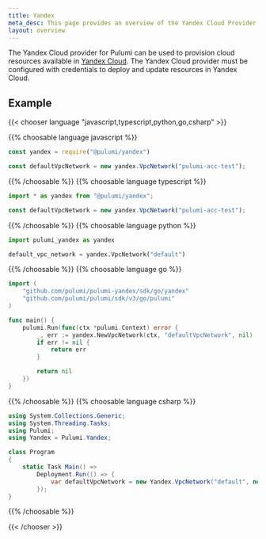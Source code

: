 ```yaml
---
title: Yandex
meta_desc: This page provides an overview of the Yandex Cloud Provider for Pulumi.
layout: overview
---
```


The Yandex Cloud provider for Pulumi can be used to provision cloud resources available in [Yandex Cloud](https://cloud.yandex.com/).
The Yandex Cloud provider must be configured with credentials to deploy and update resources in Yandex Cloud.

## Example

{{< chooser language "javascript,typescript,python,go,csharp" >}}

{{% choosable language javascript %}}

```javascript
const yandex = require("@pulumi/yandex")

const defaultVpcNetwork = new yandex.VpcNetwork("pulumi-acc-test");
```

{{% /choosable %}}
{{% choosable language typescript %}}

```typescript
import * as yandex from "@pulumi/yandex";

const defaultVpcNetwork = new yandex.VpcNetwork("pulumi-acc-test");
```

{{% /choosable %}}
{{% choosable language python %}}

```python
import pulumi_yandex as yandex

default_vpc_network = yandex.VpcNetwork("default")
```

{{% /choosable %}}
{{% choosable language go %}}

```go
import (
	"github.com/pulumi/pulumi-yandex/sdk/go/yandex"
	"github.com/pulumi/pulumi/sdk/v3/go/pulumi"
)

func main() {
	pulumi.Run(func(ctx *pulumi.Context) error {
        _, err := yandex.NewVpcNetwork(ctx, "defaultVpcNetwork", nil)
		if err != nil {
			return err
		}

		return nil
	})
}
```

{{% /choosable %}}
{{% choosable language csharp %}}

```csharp
using System.Collections.Generic;
using System.Threading.Tasks;
using Pulumi;
using Yandex = Pulumi.Yandex;

class Program
{
    static Task Main() =>
        Deployment.Run(() => {
            var defaultVpcNetwork = new Yandex.VpcNetwork("default", new Yandex.VpcNetworkArgs{});
        });
}
```

{{% /choosable %}}

{{< /chooser >}}
